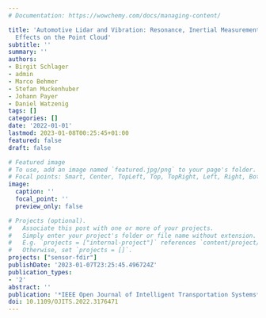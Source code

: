 ```yaml
---
# Documentation: https://wowchemy.com/docs/managing-content/

title: 'Automotive Lidar and Vibration: Resonance, Inertial Measurement Unit, and
  Effects on the Point Cloud'
subtitle: ''
summary: ''
authors:
- Birgit Schlager
- admin
- Marco Behmer
- Stefan Muckenhuber
- Johann Payer
- Daniel Watzenig
tags: []
categories: []
date: '2022-01-01'
lastmod: 2023-01-08T00:25:45+01:00
featured: false
draft: false

# Featured image
# To use, add an image named `featured.jpg/png` to your page's folder.
# Focal points: Smart, Center, TopLeft, Top, TopRight, Left, Right, BottomLeft, Bottom, BottomRight.
image:
  caption: ''
  focal_point: ''
  preview_only: false

# Projects (optional).
#   Associate this post with one or more of your projects.
#   Simply enter your project's folder or file name without extension.
#   E.g. `projects = ["internal-project"]` references `content/project/deep-learning/index.md`.
#   Otherwise, set `projects = []`.
projects: ["sensor-fdir"]
publishDate: '2023-01-07T23:25:45.496724Z'
publication_types:
- '2'
abstract: ''
publication: '*IEEE Open Journal of Intelligent Transportation Systems*'
doi: 10.1109/OJITS.2022.3176471
---
```

